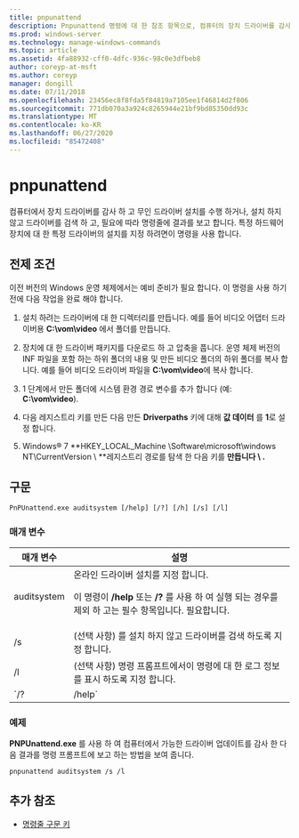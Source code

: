 ```yaml
---
title: pnpunattend
description: Pnpunattend 명령에 대 한 참조 항목으로, 컴퓨터의 장치 드라이버를 감사 하 고 자동 드라이버 설치를 수행 합니다.
ms.prod: windows-server
ms.technology: manage-windows-commands
ms.topic: article
ms.assetid: 4fa88932-cff0-4dfc-936c-98c0e3dfbeb8
author: coreyp-at-msft
ms.author: coreyp
manager: dongill
ms.date: 07/11/2018
ms.openlocfilehash: 23456ec8f8fda5f84819a7105ee1f46814d2f806
ms.sourcegitcommit: 771db070a3a924c8265944e21bf9bd85350dd93c
ms.translationtype: MT
ms.contentlocale: ko-KR
ms.lasthandoff: 06/27/2020
ms.locfileid: "85472408"
---
```

# <a name="pnpunattend"></a>pnpunattend

컴퓨터에서 장치 드라이버를 감사 하 고 무인 드라이버 설치를 수행 하거나, 설치 하지 않고 드라이버를 검색 하 고, 필요에 따라 명령줄에 결과를 보고 합니다. 특정 하드웨어 장치에 대 한 특정 드라이버의 설치를 지정 하려면이 명령을 사용 합니다.

## <a name="prerequisites"></a>전제 조건

이전 버전의 Windows 운영 체제에서는 예비 준비가 필요 합니다. 이 명령을 사용 하기 전에 다음 작업을 완료 해야 합니다.

1. 설치 하려는 드라이버에 대 한 디렉터리를 만듭니다. 예를 들어 비디오 어댑터 드라이버용 **C:\vom\video** 에서 폴더를 만듭니다.

2. 장치에 대 한 드라이버 패키지를 다운로드 하 고 압축을 풉니다. 운영 체제 버전의 INF 파일을 포함 하는 하위 폴더의 내용 및 만든 비디오 폴더의 하위 폴더를 복사 합니다. 예를 들어 비디오 드라이버 파일을 **C:\vom\video**에 복사 합니다.

3. 1 단계에서 만든 폴더에 시스템 환경 경로 변수를 추가 합니다 (예: **C:\vom\video**).

4. 다음 레지스트리 키를 만든 다음 만든 **Driverpaths** 키에 대해 **값 데이터** 를 **1**로 설정 합니다.

5. Windows® 7 **HKEY_LOCAL_Machine \Software\microsoft\windows NT\CurrentVersion \\ **레지스트리 경로를 탐색 한 다음 키를 **만듭니다 \\ .**

## <a name="syntax"></a>구문

```
PnPUnattend.exe auditsystem [/help] [/?] [/h] [/s] [/l]
```

### <a name="parameters"></a>매개 변수

| 매개 변수 | 설명 |
|--|--|
| auditsystem | 온라인 드라이버 설치를 지정 합니다.<p>이 명령이 **/help** 또는 **/?** 를 사용 하 여 실행 되는 경우를 제외 하 고는 필수 항목입니다. 필요합니다. |
| /s | (선택 사항) 를 설치 하지 않고 드라이버를 검색 하도록 지정 합니다. |
| /l | (선택 사항) 명령 프롬프트에서이 명령에 대 한 로그 정보를 표시 하도록 지정 합니다. |
| `/? | /help` | (선택 사항) 명령 프롬프트에서이 명령에 대 한 도움말을 표시 합니다. |

### <a name="examples"></a>예제

**PNPUnattend.exe** 를 사용 하 여 컴퓨터에서 가능한 드라이버 업데이트를 감사 한 다음 결과를 명령 프롬프트에 보고 하는 방법을 보여 줍니다.

```
pnpunattend auditsystem /s /l
```

## <a name="additional-references"></a>추가 참조

- [명령줄 구문 키](command-line-syntax-key.md)
